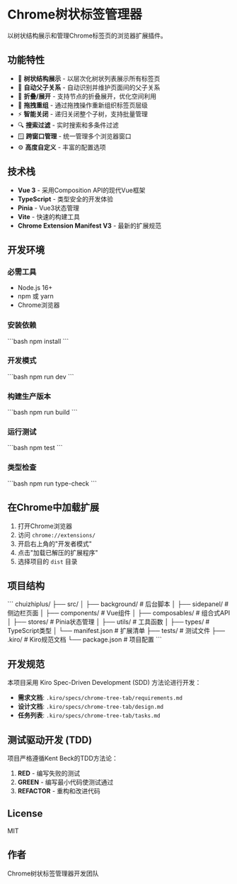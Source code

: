 # Chrome树状标签管理器

以树状结构展示和管理Chrome标签页的浏览器扩展插件。

## 功能特性

- 🌳 **树状结构展示** - 以层次化树状列表展示所有标签页
- 🔄 **自动父子关系** - 自动识别并维护页面间的父子关系
- 📁 **折叠/展开** - 支持节点的折叠展开，优化空间利用
- 🎯 **拖拽重组** - 通过拖拽操作重新组织标签页层级
- ⚡ **智能关闭** - 递归关闭整个子树，支持批量管理
- 🔍 **搜索过滤** - 实时搜索和多条件过滤
- 🪟 **跨窗口管理** - 统一管理多个浏览器窗口
- ⚙️ **高度自定义** - 丰富的配置选项

## 技术栈

- **Vue 3** - 采用Composition API的现代Vue框架
- **TypeScript** - 类型安全的开发体验
- **Pinia** - Vue3状态管理
- **Vite** - 快速的构建工具
- **Chrome Extension Manifest V3** - 最新的扩展规范

## 开发环境

### 必需工具

- Node.js 16+
- npm 或 yarn
- Chrome浏览器

### 安装依赖

\`\`\`bash
npm install
\`\`\`

### 开发模式

\`\`\`bash
npm run dev
\`\`\`

### 构建生产版本

\`\`\`bash
npm run build
\`\`\`

### 运行测试

\`\`\`bash
npm test
\`\`\`

### 类型检查

\`\`\`bash
npm run type-check
\`\`\`

## 在Chrome中加载扩展

1. 打开Chrome浏览器
2. 访问 `chrome://extensions/`
3. 开启右上角的"开发者模式"
4. 点击"加载已解压的扩展程序"
5. 选择项目的 `dist` 目录

## 项目结构

\`\`\`
chuizhiplus/
├── src/
│   ├── background/         # 后台脚本
│   ├── sidepanel/         # 侧边栏页面
│   ├── components/        # Vue组件
│   ├── composables/       # 组合式API
│   ├── stores/           # Pinia状态管理
│   ├── utils/            # 工具函数
│   ├── types/            # TypeScript类型
│   └── manifest.json     # 扩展清单
├── tests/                # 测试文件
├── .kiro/               # Kiro规范文档
└── package.json         # 项目配置
\`\`\`

## 开发规范

本项目采用 Kiro Spec-Driven Development (SDD) 方法论进行开发：

- **需求文档**: `.kiro/specs/chrome-tree-tab/requirements.md`
- **设计文档**: `.kiro/specs/chrome-tree-tab/design.md`
- **任务列表**: `.kiro/specs/chrome-tree-tab/tasks.md`

## 测试驱动开发 (TDD)

项目严格遵循Kent Beck的TDD方法论：

1. **RED** - 编写失败的测试
2. **GREEN** - 编写最小代码使测试通过
3. **REFACTOR** - 重构和改进代码

## License

MIT

## 作者

Chrome树状标签管理器开发团队
